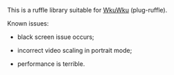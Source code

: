 This is a ruffle library suitable for [WkuWku](https://github.com/TTTUUUIII/WKuWKu) (plug-ruffle).

Known issues:

- black screen issue occurs;

- incorrect video scaling in portrait mode;

- performance is terrible.